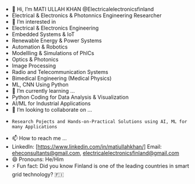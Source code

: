 - 👋 Hi, I’m MATI ULLAH KHAN @Electricalelectronicsfinland
- Electrical & Electronics & Photonnics Engineering Researcher
- 👀 I’m interested in
 - Electrical & Electronics Engineering
 - Embedded Systems & IoT
 - Renewable Energy & Power Systems
 - Automation & Robotics
 - Modellling & Simulations of PhICs
 - Optics & Photonics
 - Image Processing
 - Radio and Telecommunication Systems
 - Bimedical Engineering (Medical Physics)
 - ML, CNN Using Python
- 🌱 I’m currently learning ...
-   Python Coding for Data Analysis & Visualization
-   AI/ML for Industrial Applications
- 💞️ I’m looking to collaborate on ...
-     Research Pojects and Hands-on-Practical Solutions using AI, ML for many Applications
- 📫 How to reach me ...
- LinkedIn: [https://www.linkedin.com/in/matiullahkhan/]
Email: eheconsultants@gmail.com, electricalelectronicsfinland@gmail.com
- 😄 Pronouns: He/Him
- ⚡ Fun fact: Did you know Finland is one of the leading countries in smart grid technology? 🇫🇮
<!---
Electricalelectronicsfinland/Electricalelectronicsfinland is a ✨ special ✨ repository because its `README.md` (this file) appears on your GitHub profile.
You can click the Preview link to take a look at your changes.
--->
